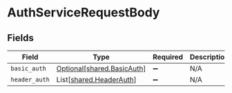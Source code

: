 # AuthServiceRequestBody


## Fields

| Field                                                          | Type                                                           | Required                                                       | Description                                                    |
| -------------------------------------------------------------- | -------------------------------------------------------------- | -------------------------------------------------------------- | -------------------------------------------------------------- |
| `basic_auth`                                                   | [Optional[shared.BasicAuth]](../../models/shared/basicauth.md) | :heavy_minus_sign:                                             | N/A                                                            |
| `header_auth`                                                  | List[[shared.HeaderAuth](../../models/shared/headerauth.md)]   | :heavy_minus_sign:                                             | N/A                                                            |